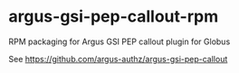 argus-gsi-pep-callout-rpm
=========================

RPM packaging for Argus GSI PEP callout plugin for Globus

See https://github.com/argus-authz/argus-gsi-pep-callout
